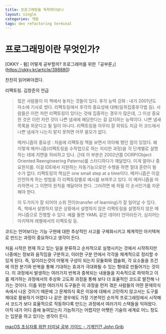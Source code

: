 ```yaml
---
title: 프로그래밍을 독학하다보니 
layout: single 
categories: 개발
tags: dev refactoring terminal	
---
```

# 프로그래밍이란 무엇인가?
[OKKY - 펌] 어떻게 공부할까? 프로그래머를 위한「공부론」](https://okky.kr/article/398880)

찬찬히 읽어봐야겠다.

리팩토링. 김창준의 언급
 >많은 사람들이 이 책에서 놓치는 것들이 있다. 후각 능력 강화 : 내가 2001년도 마소에 기사로 썼다. 리팩토링에서 후각의 중요성에 대해(일취집중후각법 등). 사람들은 이런 저런 리팩토링이 있다는 것에 집중하는 경우가 많은데, 그 이상 중요한 것은 이런 저런 것이 나쁜 냄새에 해당한다는 걸 감지하는 능력이다. 나쁜 냄새 목록을 외운다고 될 일이 아니다. 리팩토링을 아무리 잘 외워도 지금 이 코드에서 나쁜 냄새가 나는지 맡지 못하면 아무 쓸모가 없다. 
> >
 >메커니즘의 중요성 : 처음에 리팩토링 책을 보면서 의아해 했던 점이 있었다. 왜 이렇게 메커니즘(리팩토링을 수작업으로 하는 지리한 과정)을 각 단계별로 설명하는 데에 지면을 허비하고 있나. 근데 이 부분은 2002년쯤 OORP(Object Oriented Reengineering Paterns)를 스터디하다가 깨달았다. 이게 얼마나 중요한지를. 이걸 IDE에서 지원하는 자동기능으로만 수행을 하면 절대 훈련이 될 수가 없다. 리팩토링의 핵심은 one small step at a time이다. 메커니즘은 이걸 안전하게 하는 방법을 각 리팩토링별로 예시를 보여주고 있다. 이 메커니즘을 따라하면서 그 이면의 원칙을 깨달아야 한다. 그러려면 왜 하필 이 순서인가를 자문해야 한다. 
 >
 >이 두가지가 잘 되어야 소위 전이(transfer of learning)가 잘 일어날 수 있다. 즉, 책에서 설명하지 않은 상황에서 설명하지 않은 리팩토링을 설명하지 않은 메커니즘으로 진행할 수 있다. 예를 들면 YAML 같은 데이터 언어라든가, 심지어는 아키텍쳐 레벨에서의 리팩토링 등.


코드는 언어보다는 기능 구현에 대한 추상적인 사고를 구체화시키고 체계적인 아키텍쳐로 만드는 과정이 중요하다고 생각이 든다.

처음 시작은 현재 하고 있는 일을 분류하고 순차적으로 실행시키는 것에서 시작하지만
나중에는 정보와 움직임을 구분하고, 이러한 구분 안에서 각각을 체계적으로 정리할 수 있게 된다.
즉, 일이라는것이 어떻게 구성이 되는지 모듈화와 캡슐화, 각 요소들을 조건에 의한 분기와 반복을 통해 기대하는 효과가 극대화될 수 있는 형태로 만들어가는 것이다.
이 과정에서 발생하는 여러가지 반복과 중복되는 내용들을 지속적으로 파악하고 이를 제거하는 과정에서의 추상화 고도화 과정을 통해 보다 더 효율적인 코드로 발전해 나가는 것이다.
이를 위한 여러가지 도구들은 이 과정을 먼저 겪은 사람들의 어떤 문제의식 속에서 나온 것이기 때문에 그 문제의식 혹은 이유에 대해서 고민하지 않고서는 도구를 제대로 활용하기 어렵다
나 같은 경우에도 가장 기본적인 순차적 프로그래밍에서 시작해서 코드가 보다 효율적으로 작동하다록 만드는 과정에서 여러가지 스택들을 익혀왔다.
아직 내가 어디 즘에 놓여있는지 가늠하기는 어렵지만 어쨋든 기술의 세계로 어느 정도는 입문을 하고 있다는 생각이 든다.

[macOS 초심자를 위한 터미널 공부 가이드 - 기계인간 John Grib](https://johngrib.github.io/wiki/my-mac-os-terminal/)

